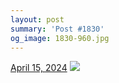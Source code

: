 ```yaml
---
layout: post
summary: 'Post #1830'
og_image: 1830-960.jpg
---
```


<p>
  <time>
    <a href="/1830">April 15, 2024</a>
  </time>
  <a href="/1830">
    <img src="{{ site.assets_url }}/1830-480.jpg" srcset="{{ site.assets_url }}/1830-240.jpg 240w, {{ site.assets_url }}/1830-480.jpg 480w, {{ site.assets_url }}/1830-720.jpg 720w, {{ site.assets_url }}/1830-960.jpg 960w" sizes="(min-width: 700px) 50vw, calc(100vw - 2rem)" />
  </a>
</p>
